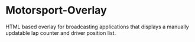# Motorsport-Overlay
HTML based overlay for broadcasting applications that displays a manually updatable lap counter and driver position list.
